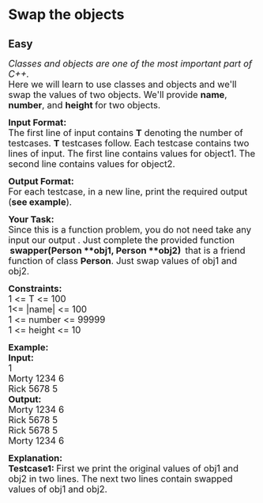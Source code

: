 # Swap the objects
## Easy
<div class="problems_problem_content__Xm_eO"><p><span style="font-size:18px"><em>Classes and objects are one of the most important part of C++. </em><br>
Here we will learn to use classes and objects and we'll swap the values of two objects. We'll provide <strong>name</strong>, <strong>number</strong>, and <strong>height </strong>for two objects. </span></p>

<p><span style="font-size:18px"><strong>Input Format:</strong><br>
The first line of input contains <strong>T</strong> denoting the number of testcases. <strong>T</strong> testcases follow. Each testcase contains two lines of input. The first line contains values for object1. The second line contains values for object2.</span></p>

<p><span style="font-size:18px"><strong>Output Format:</strong><br>
For each testcase, in a new line, print the required output (<strong>see example</strong>).</span></p>

<p><span style="font-size:18px"><strong>Your Task:</strong><br>
Since this is a function problem, you do not need take any input our output . Just complete the provided function </span><strong>&nbsp;<span style="font-size:18px">swapper(Person **obj1, Person **obj2)&nbsp; </span></strong><span style="font-size:18px">that is a friend function of class <strong>Person</strong>. Just swap values of obj1 and obj2.</span></p>

<p><strong><span style="font-size:18px">Constraints:</span></strong><br>
<span style="font-size:18px">1 &lt;= T &lt;= 100<br>
1&lt;= |name| &lt;= 100<br>
1 &lt;= number &lt;= 99999<br>
1 &lt;= height &lt;= 10</span></p>

<p><span style="font-size:18px"><strong>Example:</strong><br>
<strong>Input:</strong><br>
1<br>
Morty 1234 6<br>
Rick 5678 5</span><br>
<strong><span style="font-size:18px">Output:</span></strong><br>
<span style="font-size:18px">Morty 1234 6 </span><br>
<span style="font-size:18px">Rick 5678 5 </span><br>
<span style="font-size:18px">Rick 5678 5 </span><br>
<span style="font-size:18px">Morty 1234 6</span></p>

<p><strong><span style="font-size:18px">Explanation:<br>
Testcase1: </span></strong><span style="font-size:18px">First we print the original values of obj1 and obj2 in two lines. The next two lines contain swapped values of obj1 and obj2.</span></p>
</div>